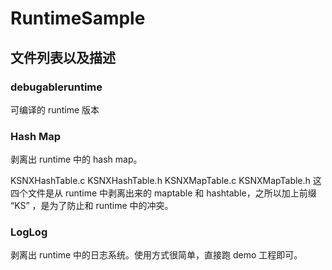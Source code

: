 # RuntimeSample


## 文件列表以及描述

### debugableruntime

可编译的 runtime 版本

### Hash Map

剥离出 runtime 中的 hash map。

KSNXHashTable.c KSNXHashTable.h KSNXMapTable.c KSNXMapTable.h 这四个文件是从 runtime 中剥离出来的 maptable 和 hashtable，之所以加上前缀 “KS” ，是为了防止和 runtime 中的冲突。

### LogLog

剥离出 runtime 中的日志系统。使用方式很简单，直接跑 demo 工程即可。




